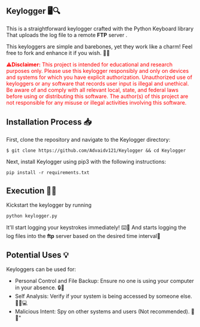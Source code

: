## Keylogger 🖥️🔍

This is a straightforward keylogger crafted with the Python Keyboard library That uploads the log file to a remote **FTP** server .

This keyloggers are simple and barebones, yet they work like a charm! Feel free to fork and enhance it if you wish. 🍴✨

<font color="red">⚠️**Disclaimer:** This project is intended for educational and research purposes only. Please use this keylogger responsibly and only on devices and systems for which you have explicit authorization. Unauthorized use of keyloggers or any software that records user input is illegal and unethical. Be aware of and comply with all relevant local, state, and federal laws before using or distributing this software. The author(s) of this project are not responsible for any misuse or illegal activities involving this software.</font>


## Installation Process 📥

First, clone the repository and navigate to the Keylogger directory:

```
$ git clone https://github.com/Advaidv121/Keylogger && cd Keylogger
```

Next, install Keylogger using pip3 with the following instructions:

```
pip install -r requirements.txt
```

## Execution 🏃‍♂️

Kickstart the keylogger by running 
```
python keylogger.py
```
It'll start logging your keystrokes immediately! ⌨️📝
And starts logging the log files into the **ftp** server based on the desired time interval🛜

## Potential Uses 💡

Keyloggers can be used for:

- Personal Control and File Backup: Ensure no one is using your computer in your absence. 🔒💼
- Self Analysis: Verify if your system is being accessed by someone else. 🕵️‍♂️💻
- Malicious Intent: Spy on other systems and users (Not recommended). 👀🚫"
